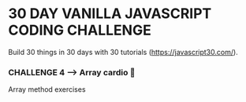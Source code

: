 # 30 DAY VANILLA JAVASCRIPT CODING CHALLENGE
Build 30 things in 30 days with 30 tutorials
(https://javascript30.com/).

### CHALLENGE 4 --> Array cardio 💪
Array method exercises
